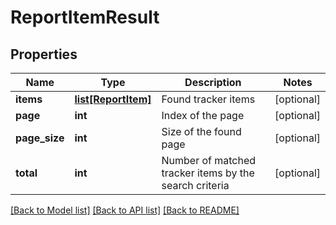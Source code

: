 # ReportItemResult

## Properties
Name | Type | Description | Notes
------------ | ------------- | ------------- | -------------
**items** | [**list[ReportItem]**](ReportItem.md) | Found tracker items | [optional] 
**page** | **int** | Index of the page | [optional] 
**page_size** | **int** | Size of the found page | [optional] 
**total** | **int** | Number of matched tracker items by the search criteria | [optional] 

[[Back to Model list]](../README.md#documentation-for-models) [[Back to API list]](../README.md#documentation-for-api-endpoints) [[Back to README]](../README.md)

